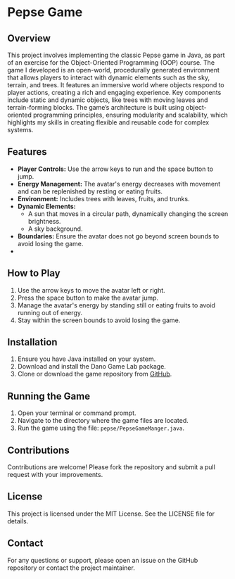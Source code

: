 # Pepse Game

## Overview
This project involves implementing the classic Pepse game in Java, as part of an exercise for the Object-Oriented Programming (OOP) course.
The game I developed is an open-world, procedurally generated environment that allows players to interact with dynamic elements such as the sky, terrain, and trees. It features an immersive world where objects respond to player actions, creating a rich and engaging experience. Key components include static and dynamic objects, like trees with moving leaves and terrain-forming blocks. The game’s architecture is built using object-oriented programming principles, ensuring modularity and scalability, which highlights my skills in creating flexible and reusable code for complex systems.

## Features
- **Player Controls:** Use the arrow keys to run and the space button to jump.
- **Energy Management:** The avatar's energy decreases with movement and can be replenished by resting or eating fruits.
- **Environment:** Includes trees with leaves, fruits, and trunks.
- **Dynamic Elements:**
  - A sun that moves in a circular path, dynamically changing the screen brightness.
  - A sky background.
- **Boundaries:** Ensure the avatar does not go beyond screen bounds to avoid losing the game.
- 
## How to Play
1. Use the arrow keys to move the avatar left or right.
2. Press the space button to make the avatar jump.
3. Manage the avatar's energy by standing still or eating fruits to avoid running out of energy.
4. Stay within the screen bounds to avoid losing the game.

## Installation
1. Ensure you have Java installed on your system.
2. Download and install the Dano Game Lab package.
3. Clone or download the game repository from [GitHub](https://github.com/jamilbar/Pepse-Game).

## Running the Game
1. Open your terminal or command prompt.
2. Navigate to the directory where the game files are located.
3. Run the game using the file: `pepse/PepseGameManger.java`.

## Contributions
Contributions are welcome! Please fork the repository and submit a pull request with your improvements.

## License
This project is licensed under the MIT License. See the LICENSE file for details.

## Contact
For any questions or support, please open an issue on the GitHub repository or contact the project maintainer.

  
